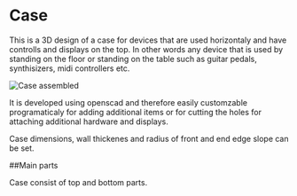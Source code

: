 # Case
This is a 3D design of a case for devices that are used horizontaly and have controlls and displays on the top. In other words any device that is used by standing on the floor or standing on the table such as guitar pedals, synthisizers, midi controllers etc.

![Case assembled](assets/Case-assmbled.png)

It is developed using openscad and therefore easily customzable programaticaly for adding additional items or for cutting the holes for attaching additional hardware and displays.

Case dimensions, wall thickenes and radius of front and end edge slope can be set.

##Main parts

Case consist of top and bottom parts.
